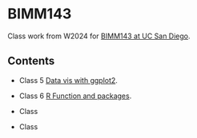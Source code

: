 # BIMM143
Class work from W2024 for [BIMM143 at UC San Diego](https://bioboot.github.io/bimm143_W24/).

## Contents 

- Class 5 [Data vis with ggplot2]().
  
- Class 6 [R Function and packages]().
- Class
- Class
